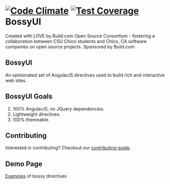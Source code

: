 [![Code Climate](https://codeclimate.com/github/buildcom/BossyUI/badges/gpa.svg)](https://codeclimate.com/github/buildcom/BossyUI)
[![Test Coverage](https://codeclimate.com/github/buildcom/BossyUI/badges/coverage.svg)](https://codeclimate.com/github/buildcom/BossyUI)
BossyUI
=======

Created with LOVE by Build.com Open Source Consortium - fostering a collaboration between CSU Chico students and Chico, CA software companies on open source projects.  Sponsored by Build.com

## BossyUI

An opinionated set of AngularJS directives used to build rich and interactive web sites.  

## BossyUI Goals
1. 100% AngularJS, no JQuery dependencies.
2. Lightweight directives.
3. 100% themeable.

## Contributing

Interested in contributing? Checkout our [contributing guide](/CONTRIBUTING.md).

## Demo Page

[Examples](http://bossy-ui-demo.herokuapp.com) of bossy directives 